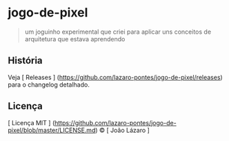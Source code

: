 # jogo-de-pixel
> um joguinho experimental que criei para aplicar uns conceitos de arquitetura que  estava aprendendo

##  História
Veja [ Releases ] (https://github.com/lazaro-pontes/jogo-de-pixel/releases) para o changelog detalhado.

##  Licença
[ Licença MIT ] (https://github.com/lazaro-pontes/jogo-de-pixel/blob/master/LICENSE.md) © [ João Lázaro ]
